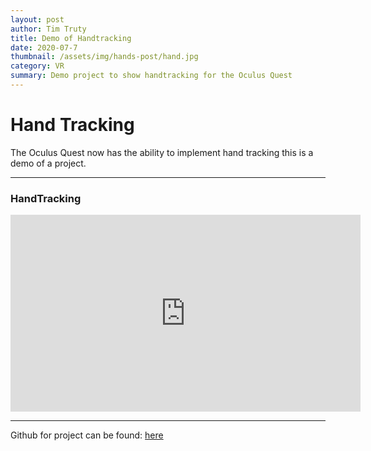 ```yaml
---
layout: post
author: Tim Truty
title: Demo of Handtracking
date: 2020-07-7
thumbnail: /assets/img/hands-post/hand.jpg
category: VR
summary: Demo project to show handtracking for the Oculus Quest
---
```


# Hand Tracking

The Oculus Quest now has the ability to implement hand tracking this is a demo of a project.
<hr />

<h3>HandTracking</h3>

<iframe width="560" height="315" src="https://www.youtube.com/embed/3dkdu6GDHrY?rel=0&amp;controls=0&amp;showinfo=0" frameborder="0" allow="autoplay; encrypted-media" allowfullscreen=""></iframe>

<hr />

Github for project can be found: [here](https://github.com/ttruty/unity-hand-tracking-demo)